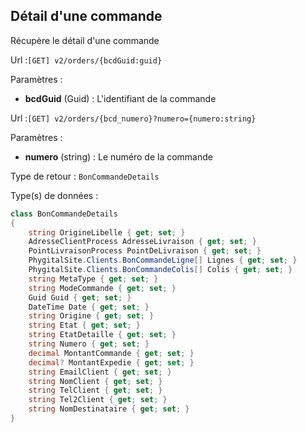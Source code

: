 ## <span id='details'>Détail d'une commande</span>

Récupère le détail d'une commande

Url :`[GET] v2/orders/{bcdGuid:guid}`

Paramètres : 

- **bcdGuid** (Guid) : L'identifiant de la commande

Url :`[GET] v2/orders/{bcd_numero}?numero={numero:string}`

Paramètres : 

- **numero** (string) : Le numéro de la commande

Type de retour : `BonCommandeDetails`

Type(s) de données :

```csharp
class BonCommandeDetails
{
	string OrigineLibelle { get; set; }
	AdresseClientProcess AdresseLivraison { get; set; }
	PointLivraisonProcess PointDeLivraison { get; set; }
	PhygitalSite.Clients.BonCommandeLigne[] Lignes { get; set; }
	PhygitalSite.Clients.BonCommandeColis[] Colis { get; set; }
	string MetaType { get; set; }
	string ModeCommande { get; set; }
	Guid Guid { get; set; }
	DateTime Date { get; set; }
	string Origine { get; set; }
	string Etat { get; set; }
	string EtatDetaille { get; set; }
	string Numero { get; set; }
	decimal MontantCommande { get; set; }
	decimal? MontantExpedie { get; set; }
	string EmailClient { get; set; }
	string NomClient { get; set; }
	string TelClient { get; set; }
	string Tel2Client { get; set; }
	string NomDestinataire { get; set; }
}

```
